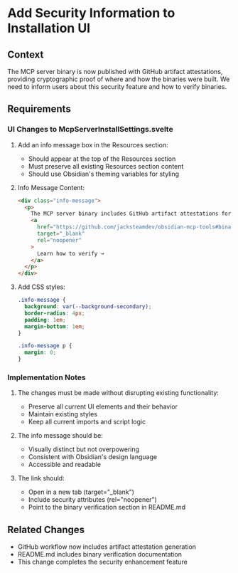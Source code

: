 # Add Security Information to Installation UI

## Context
The MCP server binary is now published with GitHub artifact attestations, providing cryptographic proof of where and how the binaries were built. We need to inform users about this security feature and how to verify binaries.

## Requirements

### UI Changes to McpServerInstallSettings.svelte

1. Add an info message box in the Resources section:
   - Should appear at the top of the Resources section
   - Must preserve all existing Resources section content
   - Should use Obsidian's theming variables for styling

2. Info Message Content:
   ```html
   <div class="info-message">
     <p>
       The MCP server binary includes GitHub artifact attestations for security verification.
       <a
         href="https://github.com/jacksteamdev/obsidian-mcp-tools#binary-verification"
         target="_blank"
         rel="noopener"
       >
         Learn how to verify →
       </a>
     </p>
   </div>
   ```

3. Add CSS styles:
   ```css
   .info-message {
     background: var(--background-secondary);
     border-radius: 4px;
     padding: 1em;
     margin-bottom: 1em;
   }

   .info-message p {
     margin: 0;
   }
   ```

### Implementation Notes

1. The changes must be made without disrupting existing functionality:
   - Preserve all current UI elements and their behavior
   - Maintain existing styles
   - Keep all current imports and script logic

2. The info message should be:
   - Visually distinct but not overpowering
   - Consistent with Obsidian's design language
   - Accessible and readable

3. The link should:
   - Open in a new tab (target="_blank")
   - Include security attributes (rel="noopener")
   - Point to the binary verification section in README.md

## Related Changes
- GitHub workflow now includes artifact attestation generation
- README.md includes binary verification documentation
- This change completes the security enhancement feature

